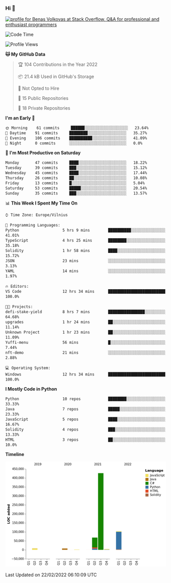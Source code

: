 ### Hi 👋
<a href="https://stackoverflow.com/users/14954249/benas-volkovas"><img src="https://stackoverflow.com/users/flair/14954249.png?theme=dark" width="208" height="58" alt="profile for Benas Volkovas at Stack Overflow, Q&amp;A for professional and enthusiast programmers" title="profile for Benas Volkovas at Stack Overflow, Q&amp;A for professional and enthusiast programmers"></a>

<!--START_SECTION:waka-->
![Code Time](http://img.shields.io/badge/Code%20Time-577%20hrs%2036%20mins-blue)

![Profile Views](http://img.shields.io/badge/Profile%20Views-0-blue)

**🐱 My GitHub Data** 

> 🏆 104 Contributions in the Year 2022
 > 
> 📦 21.4 kB Used in GitHub's Storage 
 > 
> 🚫 Not Opted to Hire
 > 
> 📜 15 Public Repositories 
 > 
> 🔑 18 Private Repositories  
 > 
**I'm an Early 🐤** 

```text
🌞 Morning    61 commits     ██████░░░░░░░░░░░░░░░░░░░   23.64% 
🌆 Daytime    91 commits     ████████░░░░░░░░░░░░░░░░░   35.27% 
🌃 Evening    106 commits    ██████████░░░░░░░░░░░░░░░   41.09% 
🌙 Night      0 commits      ░░░░░░░░░░░░░░░░░░░░░░░░░   0.0%

```
📅 **I'm Most Productive on Saturday** 

```text
Monday       47 commits     ████░░░░░░░░░░░░░░░░░░░░░   18.22% 
Tuesday      39 commits     ███░░░░░░░░░░░░░░░░░░░░░░   15.12% 
Wednesday    45 commits     ████░░░░░░░░░░░░░░░░░░░░░   17.44% 
Thursday     26 commits     ██░░░░░░░░░░░░░░░░░░░░░░░   10.08% 
Friday       13 commits     █░░░░░░░░░░░░░░░░░░░░░░░░   5.04% 
Saturday     53 commits     █████░░░░░░░░░░░░░░░░░░░░   20.54% 
Sunday       35 commits     ███░░░░░░░░░░░░░░░░░░░░░░   13.57%

```


📊 **This Week I Spent My Time On** 

```text
⌚︎ Time Zone: Europe/Vilnius

💬 Programming Languages: 
Python                   5 hrs 9 mins        ██████████░░░░░░░░░░░░░░░   41.01% 
TypeScript               4 hrs 25 mins       ████████░░░░░░░░░░░░░░░░░   35.18% 
Solidity                 1 hr 58 mins        ████░░░░░░░░░░░░░░░░░░░░░   15.72% 
JSON                     23 mins             ░░░░░░░░░░░░░░░░░░░░░░░░░   3.13% 
YAML                     14 mins             ░░░░░░░░░░░░░░░░░░░░░░░░░   1.97%

🔥 Editors: 
VS Code                  12 hrs 34 mins      █████████████████████████   100.0%

🐱‍💻 Projects: 
defi-stake-yield         8 hrs 7 mins        ████████████████░░░░░░░░░   64.68% 
upgrades                 1 hr 24 mins        ██░░░░░░░░░░░░░░░░░░░░░░░   11.14% 
Unknown Project          1 hr 23 mins        ██░░░░░░░░░░░░░░░░░░░░░░░   11.09% 
Yuffi-menu               56 mins             █░░░░░░░░░░░░░░░░░░░░░░░░   7.44% 
nft-demo                 21 mins             ░░░░░░░░░░░░░░░░░░░░░░░░░   2.88%

💻 Operating System: 
Windows                  12 hrs 34 mins      █████████████████████████   100.0%

```

**I Mostly Code in Python** 

```text
Python                   10 repos            ████████░░░░░░░░░░░░░░░░░   33.33% 
Java                     7 repos             █████░░░░░░░░░░░░░░░░░░░░   23.33% 
JavaScript               5 repos             ████░░░░░░░░░░░░░░░░░░░░░   16.67% 
Solidity                 4 repos             ███░░░░░░░░░░░░░░░░░░░░░░   13.33% 
HTML                     3 repos             ██░░░░░░░░░░░░░░░░░░░░░░░   10.0%

```


**Timeline**

![Chart not found](https://raw.githubusercontent.com/BenasVolkovas/BenasVolkovas/main/charts/bar_graph.png) 


 Last Updated on 22/02/2022 06:10:09 UTC
<!--END_SECTION:waka-->
